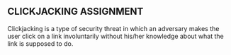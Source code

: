 ## CLICKJACKING ASSIGNMENT 

Clickjacking is a type of security threat in which an adversary makes the user click on a link involuntarily without his/her knowledge about  what the link is supposed to do.

